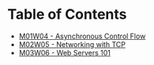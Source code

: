 # Table of Contents

* [M01W04 - Asynchronous Control Flow](/m01w04-1)
* [M02W05 - Networking with TCP](/m02w05-1)
* [M03W06 - Web Servers 101](/m03w06-1)
